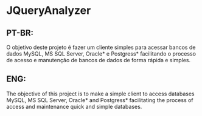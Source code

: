 # JQueryAnalyzer

PT-BR:
------
O objetivo deste projeto é fazer um cliente simples para acessar bancos de dados MySQL, MS SQL Server, Oracle* e Postgress* facilitando o processo de acesso e manutenção de bancos de dados de forma rápida e simples.

ENG:
------
The objective of this project is to make a simple client to access databases MySQL, MS SQL Server, Oracle* and Postgress* facilitating the process of access and maintenance quick and simple databases.
